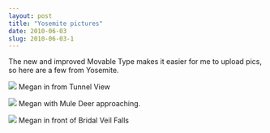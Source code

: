 ```yaml
---
layout: post
title: "Yosemite pictures"
date: 2010-06-03
slug: 2010-06-03-1
---
```


The new and improved Movable Type makes it easier for me to upload pics, so here are a few from Yosemite.

 ![](/visible-light/images/assets/IMG_6376.JPG) 
Megan in from Tunnel View

 ![](/visible-light/images/assets/IMG_6507.JPG) 
Megan with Mule Deer approaching.

 ![](/visible-light/images/assets/IMG_6456.JPG) 
Megan in front of Bridal Veil Falls
<br />
